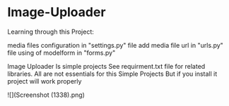 # Image-Uploader

Learning through this Project:

media files configuration in "settings.py" file
add media file url in "urls.py" file
using of modelform in "forms.py"




Image Uploader Is simple projects 
See requirment.txt file for related libraries. All are not essentials for this Simple Projects But if you install it project will work properly

![](Screenshot (1338).png)
